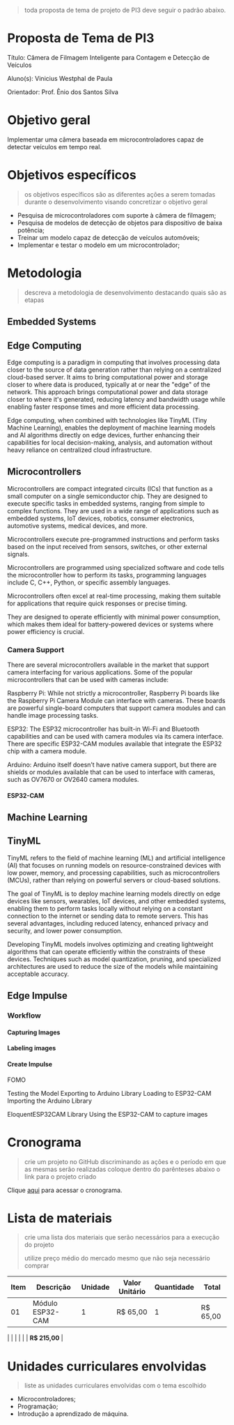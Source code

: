 > toda proposta de tema de projeto de PI3 deve seguir o padrão abaixo.

# Proposta de Tema de PI3
Título: Câmera de Filmagem Inteligente para Contagem e Detecção de Veículos

Aluno(s): Vinicius Westphal de Paula

Orientador: Prof. Ênio dos Santos Silva

# Objetivo geral
>

Implementar uma câmera baseada em microcontroladores capaz de detectar veículos em tempo real.

# Objetivos específicos
> os objetivos específicos são as diferentes ações a serem tomadas durante o desenvolvimento visando concretizar o objetivo geral

- Pesquisa de microcontroladores com suporte à câmera de filmagem;
- Pesquisa de modelos de detecção de objetos para dispositivo de baixa potência;
- Treinar um modelo capaz de detecção de veículos automóveis;
- Implementar e testar o modelo em um microcontrolador;


# Metodologia
> descreva a metodologia de desenvolvimento destacando quais são as etapas

## Embedded Systems



## Edge Computing

Edge computing is a paradigm in computing that involves processing data closer to the source of data generation rather than relying on a centralized cloud-based server. It aims to bring computational power and storage closer to where data is produced, typically at or near the "edge" of the network.  This approach brings computational power and data storage closer to where it's generated, reducing latency and bandwidth usage while enabling faster response times and more efficient data processing.

Edge computing, when combined with technologies like TinyML (Tiny Machine Learning), enables the deployment of machine learning models and AI algorithms directly on edge devices, further enhancing their capabilities for local decision-making, analysis, and automation without heavy reliance on centralized cloud infrastructure.

## Microcontrollers

Microcontrollers are compact integrated circuits (ICs) that function as a small computer on a single semiconductor chip. They are designed to execute specific tasks in embedded systems, ranging from simple to complex functions.
They are used in a wide range of applications such as embedded systems, IoT devices, robotics, consumer electronics, automotive systems, medical devices, and more.

Microcontrollers execute pre-programmed instructions and perform tasks based on the input received from sensors, switches, or other external signals. 

Microcontrollers are programmed using specialized software and code tells the microcontroller how to perform its tasks, programming languages include C, C++, Python, or specific assembly languages.

Microcontrollers often excel at real-time processing, making them suitable for applications that require quick responses or precise timing.

They are designed to operate efficiently with minimal power consumption, which makes them ideal for battery-powered devices or systems where power efficiency is crucial.

### Camera Support

There are several microcontrollers available in the market that support camera interfacing for various applications. Some of the popular microcontrollers that can be used with cameras include:

Raspberry Pi: While not strictly a microcontroller, Raspberry Pi boards like the Raspberry Pi Camera Module can interface with cameras. These boards are powerful single-board computers that support camera modules and can handle image processing tasks.

ESP32: The ESP32 microcontroller has built-in Wi-Fi and Bluetooth capabilities and can be used with camera modules via its camera interface. There are specific ESP32-CAM modules available that integrate the ESP32 chip with a camera module.

Arduino: Arduino itself doesn’t have native camera support, but there are shields or modules available that can be used to interface with cameras, such as OV7670 or OV2640 camera modules.

#### ESP32-CAM





## Machine Learning



## TinyML

TinyML refers to the field of machine learning (ML) and artificial intelligence (AI) that focuses on running models on resource-constrained devices with low power, memory, and processing capabilities, such as microcontrollers (MCUs), rather than relying on powerful servers or cloud-based solutions.

The goal of TinyML is to deploy machine learning models directly on edge devices like sensors, wearables, IoT devices, and other embedded systems, enabling them to perform tasks locally without relying on a constant connection to the internet or sending data to remote servers. This has several advantages, including reduced latency, enhanced privacy and security, and lower power consumption.

Developing TinyML models involves optimizing and creating lightweight algorithms that can operate efficiently within the constraints of these devices. Techniques such as model quantization, pruning, and specialized architectures are used to reduce the size of the models while maintaining acceptable accuracy.


## Edge Impulse

### Workflow
#### Capturing Images

#### Labeling images
#### Create Impulse

FOMO

Testing the Model
Exporting to Arduino Library
Loading to ESP32-CAM
Importing the Arduino Library

EloquentESP32CAM Library
Using the ESP32-CAM to capture images



# Cronograma
> crie um projeto no GitHub discriminando as ações e o período em que as mesmas serão realizadas
> coloque dentro do parênteses abaixo o link para o projeto criado

Clique [aqui]() para acessar o cronograma.

# Lista de materiais
> crie uma lista dos materiais que serão necessários para a execução do projeto
> 
> utilize preço médio do mercado mesmo que não seja necessário comprar

| Item | Descrição | Unidade | Valor Unitário | Quantidade | Total |
| ---- | ------------- | --- | ------------- | ------------- | ------------- |
|  01  | Módulo ESP32-CAM | 1 | R$ 65,00 | 1 | R$ 65,00 |

|    |  |   |  |  | **R$ 215,00** |

# Unidades curriculares envolvidas
> liste as unidades curriculares envolvidas com o tema escolhido
- Microcontroladores;
- Programação;
- Introdução a aprendizado de máquina.
